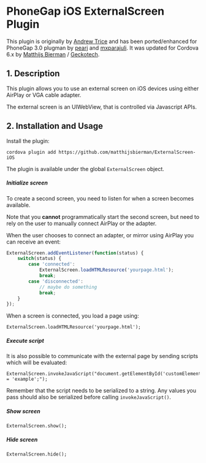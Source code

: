 # PhoneGap iOS ExternalScreen Plugin

This plugin is originally by [Andrew Trice](http://www.tricedesigns.com/) and has been ported/enhanced for PhoneGap 3.0 plugman by [pearj](https://github.com/pearj) and [mxparajuli](https://github.com/mxparajuli).
It was updated for Cordova 6.x by [Matthijs Bierman](https://github.com/matthijsbierman) / [Geckotech](http://www.geckotech.nl).

## 1. Description

This plugin allows you to use an external screen on iOS devices using either AirPlay or VGA cable adapter.
	
The external screen is an UIWebView, that is controlled via Javascript APIs.

## 2. Installation and Usage

Install the plugin:

```
cordova plugin add https://github.com/matthijsbierman/ExternalScreen-iOS
```

The plugin is available under the global ```ExternalScreen``` object.

##### Initialize screen

To create a second screen, you need to listen for when a screen becomes available.

Note that you **cannot** programmatically start the second screen, but need to rely on the user to manually connect AirPlay or the adapter.

When the user chooses to connect an adapter, or mirror using AirPlay you can receive an event:

```javascript
ExternalScreen.addEventListener(function(status) {
    switch(status) {
        case 'connected':
            ExternalScreen.loadHTMLResource('yourpage.html');
            break;
        case 'disconnected':
            // maybe do something
            break;
    }
});
```

When a screen is connected, you load a page using:

```
ExternalScreen.loadHTMLResource('yourpage.html');
```

##### Execute script

It is also possible to communicate with the external page by sending scripts which will be evaluated:

```
ExternalScreen.invokeJavaScript("document.getElementById('customElement').textContent = 'example';");
```

Remember that the script needs to be serialized to a string. Any values you pass should also be serialized before calling ```invokeJavaScript()```.

##### Show screen

```
ExternalScreen.show();
```

##### Hide screen


```
ExternalScreen.hide();
```
